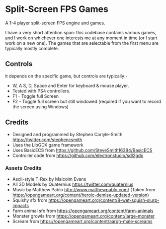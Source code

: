 # Split-Screen FPS Games
A 1-4 player split-screen FPS engine and games.

I have a very short attention span: this codebase contains various games, and I work on whichever one interests me at any moment in time (or I start work on a new one).  The games that are selectable from the first menu are typically mostly complete.


## Controls
it depends on the specific game, but controls are typically:-

* W, A S, D, Space and Enter for keyboard & mouse player.
* Tested with PS4 controllers.
* F1 - Toggle full Screen
* F2 - Toggle full screen but still windowed (required if you want to record the screen using Windows)


## Credits
* Designed and programmed by Stephen Carlyle-Smith https://twitter.com/stephencsmith
* Uses the LibGDX game framework
* Uses BasicECS from https://github.com/SteveSmith16384/BasicECS
* Controller code from https://github.com/electronstudio/sdl2gdx

### Assets Credits
* Ascii-style T-Rex by Malcolm Evans
* All 3D Models by Quaternius https://twitter.com/quaternius
* Music by Matthew Pablo http://www.matthewpablo.com/ (Taken from https://opengameart.org/content/heroic-demise-updated-version)
* Squishy sfx from https://opengameart.org/content/8-wet-squish-slurp-impacts
* Farm animal sfx from https://opengameart.org/content/farm-animals
* Monster growls from https://opengameart.org/content/large-monster
* Scream from https://opengameart.org/content/aargh-male-screams
